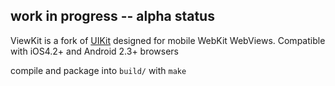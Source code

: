 ## work in progress -- alpha status

ViewKit is a fork of [UIKit](http://github.com/visionmedia/uikit) designed for mobile WebKit WebViews. Compatible with iOS4.2+ and Android 2.3+ browsers

compile and package into `build/` with `make`
